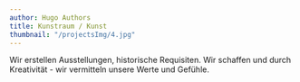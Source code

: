```yaml
---
author: Hugo Authors
title: Kunstraum / Kunst
thumbnail: "/projectsImg/4.jpg"
---
```


Wir erstellen Ausstellungen, historische Requisiten. Wir schaffen und durch Kreativität - wir vermitteln unsere Werte und Gefühle.
